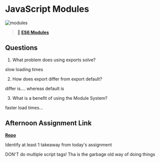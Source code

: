 # JavaScript Modules

![modules](https://bcw.blob.core.windows.net/public/img/1015719031845190)

> **📖 [ES6 Modules](https://codeworksacademy.com/fs-student-guide/resources/wk3/01-Modules)**

## Questions

1. What problem does using exports solve?

  slow loading times

2. How does export differ from export default?

  differ is.... whereas default is

3. What is a benefit of using the Module System?

  faster load times... 

## Afternoon Assignment Link

**[Repo](https://github.com/autumnlay/<ASSIGNMENT_REPO>)**

Identify at least 1 takeaway from today's assignment

  DON'T do multiple script tags! Tha is the garbage old way of doing things
